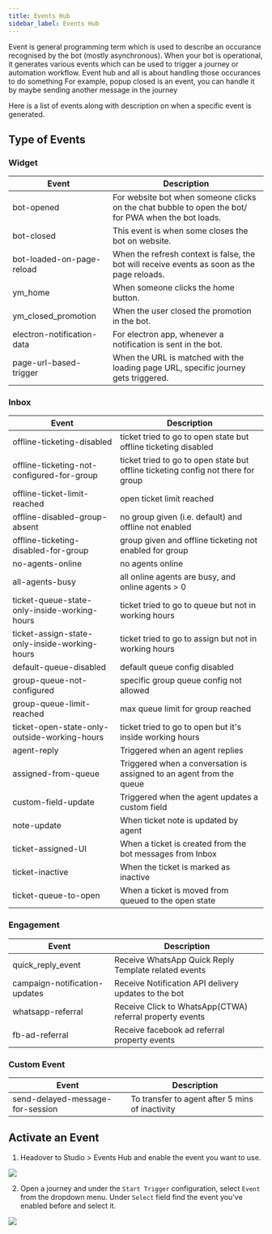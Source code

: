 ```yaml
---
title: Events Hub
sidebar_label: Events Hub
---
```


Event is general programming term which is used to describe an occurance recognised by the bot (mostly asynchronous). When your bot is operational, it generates various events which can be used to trigger a journey or automation workflow. Event hub and all is about handling those occurances to do something
For example, popup closed is an event, you can handle it by maybe sending another message in the journey

Here is a list of events along with description on when a specific event is generated.

## Type of Events
### Widget
| Event                         | Description                                              |
|----------------------------|-----------------------------------------------------------------------------------------------------|
| bot-opened                 | For website bot when someone clicks on the chat bubble to open the bot/ for PWA when the bot loads. |
| bot-closed                 | This event is when some closes the bot on website.                                                  |
| bot-loaded-on-page-reload  | When the refresh context is false, the bot will receive events as soon as the page reloads.         |
| ym_home                    | When someone clicks the home button.                                                                |
| ym_closed_promotion        | When the user closed the promotion in the bot.                                                      |
| electron-notification-data | For electron app, whenever a notification is sent in the bot.                                       |
| page-url-based-trigger     | When the URL is matched with the loading page URL, specific journey gets triggered.                 |

### Inbox

| Event                         | Description                                              |
|-----------------------------------------------|-----------------------------------------------------------------------------------|
| offline-ticketing-disabled                    | ticket tried to go to open state but offline ticketing disabled                   |
| offline-ticketing-not-configured-for-group    | ticket tried to go to open state but offline ticketing config not there for group |
| offline-ticket-limit-reached                  | open ticket limit reached                                                         |
| offline-disabled-group-absent                 | no group given (i.e. default) and offline not enabled                             |
| offline-ticketing-disabled-for-group          | group given and offline ticketing not enabled for group                           |
| no-agents-online                              | no agents online                                                                  |
| all-agents-busy                               | all online agents are busy, and online agents > 0                                 |
| ticket-queue-state-only-inside-working-hours  | ticket tried to go to queue but not in working hours                              |
| ticket-assign-state-only-inside-working-hours | ticket tried to go to assign but not in working hours                             |
| default-queue-disabled                        | default queue config disabled                                                     |
| group-queue-not-configured                    | specific group queue config not allowed                                           |
| group-queue-limit-reached                     | max queue limit for group reached                                                 |
| ticket-open-state-only-outside-working-hours  | ticket tried to go to open but it's inside working hours                          |
| agent-reply                                   | Triggered when an agent replies                                                   |
| assigned-from-queue                           | Triggered when a conversation is assigned to an agent from the queue              |
| custom-field-update                           | Triggered when the agent updates a custom field                                   |
| note-update                                   | When ticket note is updated by agent                                              |
| ticket-assigned-UI                            | When a ticket is created from the bot messages from Inbox                         |
| ticket-inactive                               | When the ticket is marked as inactive                                             |
| ticket-queue-to-open                          | When a ticket is moved from queued to the open state                              |

### Engagement
| Event                         | Description                                              |
|-------------------------------|----------------------------------------------------------|
| quick_reply_event             | Receive WhatsApp Quick Reply Template related events     |
| campaign-notification-updates | Receive Notification API delivery updates to the bot     |
| whatsapp-referral             | Receive Click to WhatsApp(CTWA) referral property events |
| fb-ad-referral                | Receive facebook ad referral property events             |


### Custom Event
| Event                            | Description                                     |
|----------------------------------|-------------------------------------------------|
| send-delayed-message-for-session | To transfer to agent after 5 mins of inactivity |

## Activate an Event

1. Headover to Studio > Events Hub and enable the event you want to use.

![](https://i.imgur.com/9htNdNg.png)

2. Open a journey and under the `Start Trigger` configuration, select `Event` from the dropdown menu. Under `Select` field find the event you've enabled before and select it.

![](https://i.imgur.com/3bk5S0j.png) 